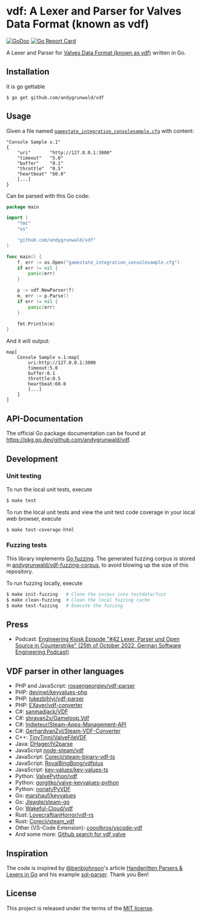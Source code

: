 # vdf: A Lexer and Parser for Valves Data Format (known as vdf)

[![GoDoc](https://pkg.go.dev/badge/github.com/andygrunwald/vdf?utm_source=godoc)](https://pkg.go.dev/github.com/andygrunwald/vdf)
[![Go Report Card](https://img.shields.io/badge/go%20report-A+-brightgreen.svg?style=flat)](https://goreportcard.com/report/github.com/andygrunwald/vdf)

A Lexer and Parser for [Valves Data Format (known as vdf)](https://developer.valvesoftware.com/wiki/KeyValues) written in Go.

## Installation

It is go gettable

```
$ go get github.com/andygrunwald/vdf
```

## Usage

Given a file named [`gamestate_integration_consolesample.cfg`](testdata/gamestate_integration_consolesample.cfg) with content:

```
"Console Sample v.1"
{
	"uri" 		"http://127.0.0.1:3000"
	"timeout" 	"5.0"
	"buffer"  	"0.1"
	"throttle" 	"0.5"
	"heartbeat"	"60.0"
	[...]
}
```

Can be parsed with this Go code:

```go
package main

import (
	"fmt"
	"os"

	"github.com/andygrunwald/vdf"
)

func main() {
	f, err := os.Open("gamestate_integration_consolesample.cfg")
	if err != nil {
		panic(err)
	}

	p := vdf.NewParser(f)
	m, err := p.Parse()
	if err != nil {
		panic(err)
	}

	fmt.Println(m)
}
```

And it will output:

```
map[
	Console Sample v.1:map[
		uri:http://127.0.0.1:3000
		timeout:5.0
		buffer:0.1
		throttle:0.5
		heartbeat:60.0
		[...]
	]
]
```

## API-Documentation

The official Go package documentation can be found at https://pkg.go.dev/github.com/andygrunwald/vdf.

## Development

### Unit testing

To run the local unit tests, execute

```sh
$ make test
```

To run the local unit tests and view the unit test code coverage in your local web browser, execute

```sh
$ make test-coverage-html
```

### Fuzzing tests

This library implements [Go fuzzing](https://go.dev/security/fuzz/).
The generated fuzzing corpus is stored in [andygrunwald/vdf-fuzzing-corpus](https://github.com/andygrunwald/vdf-fuzzing-corpus/), to avoid blowing up the size of this repository.

To run fuzzing locally, execute

```sh
$ make init-fuzzing   # Clone the corpus into testdata/fuzz
$ make clean-fuzzing  # Clean the local fuzzing cache
$ make test-fuzzing   # Execute the fuzzing
```

## Press

* Podcast: [Engineering Kiosk Episode "#42 Lexer, Parser und Open Source in Counterstrike" (25th of October 2022, German Software Engineering Podcast)](https://engineeringkiosk.dev/podcast/episode/42-lexer-parser-und-open-source-in-counterstrike/?pk_campaign=github_vdf)

## VDF parser in other languages

* PHP and JavaScript: [rossengeorgiev/vdf-parser](https://github.com/rossengeorgiev/vdf-parser)
* PHP: [devinwl/keyvalues-php](https://github.com/devinwl/keyvalues-php)
* PHP: [lukezbihlyj/vdf-parser](https://github.com/lukezbihlyj/vdf-parser)
* PHP: [EXayer/vdf-converter](https://github.com/EXayer/vdf-converter)
* C#: [sanmadjack/VDF](https://github.com/sanmadjack/VDF)
* C#: [shravan2x/Gameloop.Vdf](https://github.com/shravan2x/Gameloop.Vdf)
* C#: [Indieteur/Steam-Apps-Management-API](https://github.com/Indieteur/Steam-Apps-Management-API)
* C#: [GerhardvanZyl/Steam-VDF-Converter](https://github.com/GerhardvanZyl/Steam-VDF-Converter)
* C++: [TinyTinni/ValveFileVDF](https://github.com/TinyTinni/ValveFileVDF)
* Java: [DHager/hl2parse](https://github.com/DHager/hl2parse)
* JavaScript [node-steam/vdf](https://github.com/node-steam/vdf)
* JavaScript: [Corecii/steam-binary-vdf-ts](https://github.com/Corecii/steam-binary-vdf-ts)
* JavaScript: [RoyalBingBong/vdfplus](https://github.com/RoyalBingBong/vdfplus)
* JavaScript: [key-values/key-values-ts](https://github.com/key-values/key-values-ts)
* Python: [ValvePython/vdf](https://github.com/ValvePython/vdf)
* Python: [gorgitko/valve-keyvalues-python](https://github.com/gorgitko/valve-keyvalues-python)
* Python: [noriah/PyVDF](https://github.com/noriah/PyVDF)
* Go: [marshauf/keyvalues](https://github.com/marshauf/keyvalues)
* Go: [Jleagle/steam-go](https://github.com/Jleagle/steam-go/)
* Go: [Wakeful-Cloud/vdf](https://github.com/Wakeful-Cloud/vdf)
* Rust: [LovecraftianHorror/vdf-rs](https://github.com/LovecraftianHorror/vdf-rs)
* Rust: [Corecii/steam_vdf](https://github.com/Corecii/steam_vdf)
* Other (VS-Code Extension): [cooolbros/vscode-vdf](https://github.com/cooolbros/vscode-vdf)
* And some more: [Github search for vdf valve](https://github.com/search?p=1&q=vdf+valve&ref=searchresults&type=Repositories&utf8=%E2%9C%93)

## Inspiration

The code is inspired by [@benbjohnson](https://github.com/benbjohnson)'s article [Handwritten Parsers & Lexers in Go](https://blog.gopheracademy.com/advent-2014/parsers-lexers/) and his example [sql-parser](https://github.com/benbjohnson/sql-parser).
Thank you Ben!

## License

This project is released under the terms of the [MIT license](http://en.wikipedia.org/wiki/MIT_License).
